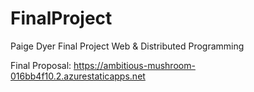 # FinalProject

Paige Dyer
Final Project Web & Distributed Programming 

Final Proposal:
https://ambitious-mushroom-016bb4f10.2.azurestaticapps.net